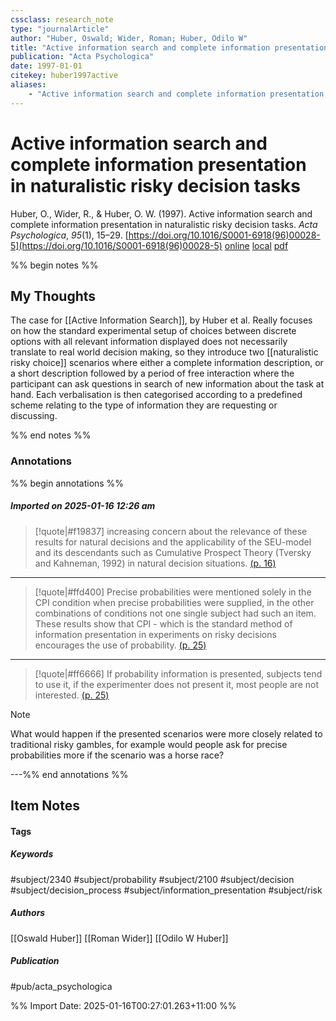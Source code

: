 ```yaml
---
cssclass: research_note
type: "journalArticle"
author: "Huber, Oswald; Wider, Roman; Huber, Odilo W"
title: "Active information search and complete information presentation in naturalistic risky decision tasks"
publication: "Acta Psychologica"
date: 1997-01-01
citekey: huber1997active
aliases: 
    - "Active information search and complete information presentation in naturalistic risky decision tasks"
---
```


# Active information search and complete information presentation in naturalistic risky decision tasks

Huber, O., Wider, R., & Huber, O. W. (1997). Active information search and complete information presentation in naturalistic risky decision tasks. _Acta Psychologica_, _95_(1), 15–29. [https://doi.org/10.1016/S0001-6918(96)00028-5](https://doi.org/10.1016/S0001-6918(96)00028-5)
[online](http://zotero.org/users/7162438/items/NVKSQGN8) [local](zotero://select/library/items/NVKSQGN8) [pdf](file:///home/gjc216/Zotero/storage/LQ2AEJQF/Huber%20et%20al.%20-%201997%20-%20Active%20information%20search%20and%20complete%20information.pdf)
 

 
%% begin notes %%

## My Thoughts

The case for [[Active Information Search]], by Huber et al. Really focuses on how the standard experimental setup of choices between discrete options with all relevant information displayed does not necessarily translate to real world decision making, so they introduce two [[naturalistic risky choice]] scenarios where either a complete information description, or a short description followed by a period of free interaction where the participant can ask questions in search of new information about the task at hand. Each verbalisation is then categorised according to a predefined scheme relating to the type of information they are requesting or discussing.

%% end notes %%

### Annotations

%% begin annotations %%

##### Imported on 2025-01-16 12:26 am
>[!quote|#f19837]
>increasing concern about the relevance of these results for natural decisions and the applicability of the SEU-model and its descendants such as Cumulative Prospect Theory (Tversky and Kahneman, 1992) in natural decision situations. [(p. 16)](zotero://open-pdf/library/items/LQ2AEJQF?page=16&annotation=AXJJ6Y28)

---
>[!quote|#ffd400]
>Precise probabilities were mentioned solely in the CPI condition when precise probabilities were supplied, in the other combinations of conditions not one single subject had such an item. These results show that CPI - which is the standard method of information presentation in experiments on risky decisions encourages the use of probability. [(p. 25)](zotero://open-pdf/library/items/LQ2AEJQF?page=25&annotation=E5FXFSK5)

---
>[!quote|#ff6666]
>If probability information is presented, subjects tend to use it, if the experimenter does not present it, most people are not interested. [(p. 25)](zotero://open-pdf/library/items/LQ2AEJQF?page=25&annotation=GKB8XL5W)

>[!note]
>What would happen if the presented scenarios were more closely related to traditional risky gambles, for example would people ask for precise probabilities more if the scenario was a horse race?

---%% end annotations %%

## Item Notes

#### Tags

##### Keywords

#subject/2340 #subject/probability #subject/2100 #subject/decision #subject/decision_process #subject/information_presentation #subject/risk

##### Authors

[[Oswald Huber]] [[Roman Wider]] [[Odilo W Huber]]

##### Publication

#pub/acta_psychologica


%% Import Date: 2025-01-16T00:27:01.263+11:00 %%
